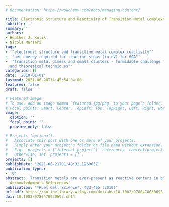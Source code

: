 ```yaml
---
# Documentation: https://wowchemy.com/docs/managing-content/

title: Electronic Structure and Reactivity of Transition Metal Complexes
subtitle: ''
summary: ''
authors:
- Heather J. Kulik
- Nicola Marzari
tags:
- '"electronic structure and transition metal complex reactivity"'
- '"net energy required for reaction steps (in eV) for GGA"'
- '"transition metal dimers and small clusters - formidable challenge for experimental
  and theoretical techniques"'
categories: []
date: '2010-01-01'
lastmod: 2021-06-20T14:45:54-04:00
featured: false
draft: false

# Featured image
# To use, add an image named `featured.jpg/png` to your page's folder.
# Focal points: Smart, Center, TopLeft, Top, TopRight, Left, Right, BottomLeft, Bottom, BottomRight.
image:
  caption: ''
  focal_point: ''
  preview_only: false

# Projects (optional).
#   Associate this post with one or more of your projects.
#   Simply enter your project's folder or file name without extension.
#   E.g. `projects = ["internal-project"]` references `content/project/deep-learning/index.md`.
#   Otherwise, set `projects = []`.
projects: []
publishDate: '2021-06-21T01:48:32.126965Z'
publication_types:
- '6'
abstract: 'Transition metals are ever-present as reactive centers in biological and inorganic catalytic cycles. However, the open-shell character that gives 3d transition metals unique reactive properties also makes transition metal complexes challenging to study using first-principles approaches, especially when using local or semilocal approximations to density functional theory (DFT). We describe here an approach based on Hubbard U corrections—widely used in the solid-state community to describe strongly correlated systems—and show how it helps achieve predictive accuracy in DFT calculations of transition metal complexes. The success of this approach comes from counteracting the tendency of 3d electrons to delocalize, driven by the imperfect cancellation of electrostatic self-interactions in common exchange correlation approximations. Since the Hubbard term U is calculated through a linear response formulation—recently extended by us to allow for self-consistency—it represents a fully ab initio, nonempirical approach. We analyze the performance of the DFT+U formulations on a few paradigmatic test cases, with special attention to the structure, electronic structure, and potential energy surface of Fe2 dimers and the addition–elimination reaction of hydrogen or methane on FeO+. Thanks to negligible computational overheads, we also show how the approach can be effortlessly applied to large-scale simulations, such as the case presented here of functionalized cobalt porphyrins on a metal support.'
  Acknowledgments References'
publication: '*Fuel Cell Science*, 433-455 (2010)'
url_pdf: https://onlinelibrary.wiley.com/doi/abs/10.1002/9780470630693.ch14
doi: 10.1002/9780470630693.ch14
---
```


